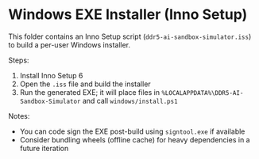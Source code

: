# Windows EXE Installer (Inno Setup)

This folder contains an Inno Setup script (`ddr5-ai-sandbox-simulator.iss`) to build a per-user Windows installer.

Steps:

1. Install Inno Setup 6
2. Open the `.iss` file and build the installer
3. Run the generated EXE; it will place files in `%LOCALAPPDATA%\DDR5-AI-Sandbox-Simulator` and call `windows/install.ps1`

Notes:

- You can code sign the EXE post-build using `signtool.exe` if available
- Consider bundling wheels (offline cache) for heavy dependencies in a future iteration
